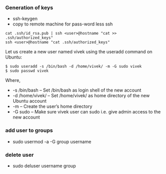 ### Generation of keys

- ssh-keygen
- copy to remote machine for pass-word less ssh
```shell script
cat .ssh/id_rsa.pub | ssh <user>@hostname "cat >> .ssh/authorized_keys"
ssh <user>@hostname "cat .ssh/authorized_keys"
```

Let us create a new user named vivek using the useradd command on Ubuntu:
```shell script
$ sudo useradd -s /bin/bash -d /home/vivek/ -m -G sudo vivek
$ sudo passwd vivek
```

Where,

- -s /bin/bash – Set /bin/bash as login shell of the new account
- -d /home/vivek/ – Set /home/vivek/ as home directory of the new Ubuntu account
- -m – Create the user’s home directory
- -G sudo – Make sure vivek user can sudo i.e. give admin access to the new account


### add user to groups
- sudo usermod -a -G group username

### delete user
- sudo deluser username group